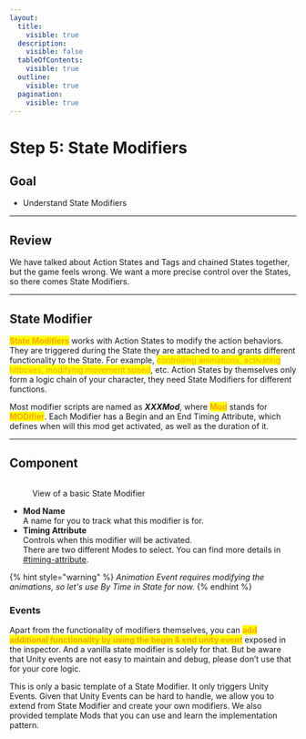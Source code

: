 ```yaml
---
layout:
  title:
    visible: true
  description:
    visible: false
  tableOfContents:
    visible: true
  outline:
    visible: true
  pagination:
    visible: true
---
```


# Step 5: State Modifiers

## Goal

* Understand State Modifiers

***

## Review

We have talked about Action States and Tags and chained States together, but the game feels wrong. We want a more precise control over the States, so there comes State Modifiers.

***

## State Modifier

<mark style="color:orange;">**State Modifiers**</mark> works with Action States to modify the action behaviors. They are triggered during the State they are attached to and grants different functionality to the State. For example, <mark style="color:orange;">controlling animations, activating hitboxes, modifying movement speed</mark>, etc. Action States by themselves only form a logic chain of your character, they need State Modifiers for different functions.&#x20;

Most modifier scripts are named as _**XXXMod**_, where <mark style="color:orange;">**Mod**</mark> stands for <mark style="color:orange;">**MODifier**</mark>. Each Modifier has a Begin and an End Timing Attribute, which defines when will this mod get activated, as well as the duration of it.

***

## Component

<figure><img src="https://lh7-rt.googleusercontent.com/docsz/AD_4nXfJHgu82STMVeajloMlYkejVXe7lKRJ7aoo5KXf1YRVYpuCvVazGJH3OTYHSdUV6TRtVnZwd59ig-clyJNm-aldzQ2kxuFa--xHXBb2SaA-JCIqfT3J9tRgL1Ua8dT87dJrHLGfUqNARC-oVloIHAOEWbIV?key=wjgYipemgHjXa5pb_ZH-6A" alt=""><figcaption><p>View of a basic State Modifier</p></figcaption></figure>

* **Mod Name**\
  A name for you to track what this modifier is for.
* **Timing Attribute**\
  Controls when this modifier will be activated. \
  There are two different Modes to select. You can find more details in [#timing-attribute](../../../documentation/actions/state-modifier.md#timing-attribute "mention").

{% hint style="warning" %}
_Animation Event requires modifying the animations, so let's use By Time in State for now._
{% endhint %}

### Events

Apart from the functionality of modifiers themselves, you can <mark style="color:orange;">**add additional functionality by using the begin & end unity event**</mark> exposed in the inspector. And a vanilla state modifier is solely for that. But be aware that Unity events are not easy to maintain and debug, please don’t use that for your core logic.

This is only a basic template of a State Modifier. It only triggers Unity Events. Given that Unity Events can be hard to handle, we allow you to extend from State Modifier and create your own modifiers. We also provided template Mods that you can use and learn the implementation pattern.
